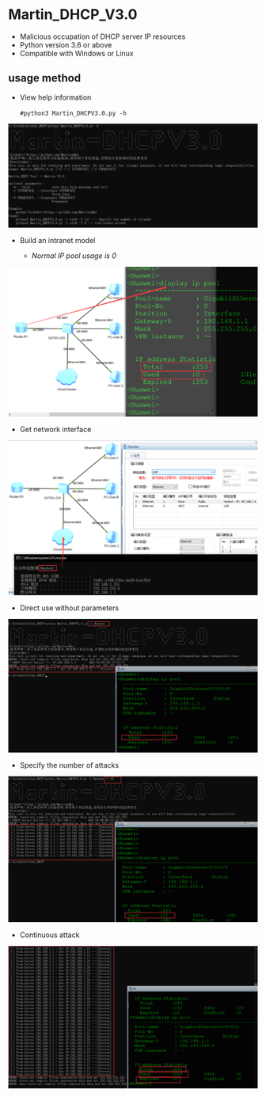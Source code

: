# Martin_DHCP_V3.0
* Malicious occupation of DHCP server IP resources
* Python version 3.6 or above
* Compatible with Windows or Linux
## usage method
  * View help information

      ```#python3 Martin_DHCPV3.0.py -h```

  ![图片名称](./demo/help3.0.png)  

  * Build an intranet model

    * _Normal IP pool usage is 0_

![图片名称](./demo/ensp_1_ip_pool.png)  

  * Get network interface

![图片名称](./demo/ensp_2_interface.png)  

  * Direct use without parameters

![图片名称](./demo/dhcp_one_3.0.png)  

  * Specify the number of attacks

![图片名称](./demo/dhcp_f_3.0.png)  


* Continuous attack

![图片名称](./demo/dhcp_0_3.0.png)  


